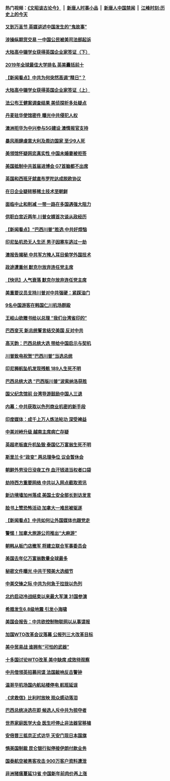#### 热门视频：[《文昭谈古论今》](https://github.com/gfw-breaker/wenzhao/blob/master/README.md?t=11010333) &nbsp;|&nbsp; [新唐人时事小品](https://github.com/gfw-breaker/ntdtv-comedy/blob/master/README.md?t=11010333) &nbsp;|&nbsp; [新唐人中国禁闻](https://github.com/gfw-breaker/ntdtv-news/blob/master/README.md?t=11010333) &nbsp;|&nbsp; [江峰时刻:历史上的今天](https://github.com/gfw-breaker/today-in-history/blob/master/README.md?t=11010333) 

#### [又到万圣节 英媒讲述中国发生的“鬼故事”](../pages/nsc418/n10821276.md?t=11010333) 

#### [涉操纵期货交易 一中国公民被美司法部起诉](../pages/nsc418/n10821047.md?t=11010333) 

#### [大陆高中辍学女获得英国企业家签证（下）](../pages/nsc418/n10818610.md?t=11010333) 

#### [2019年全球最佳大学排名 英美囊括前十](../pages/nsc418/n10819133.md?t=11010333) 

#### [【新闻看点】中共为何突然高调“精日”？](../pages/nsc418/n10818912.md?t=11010333) 

#### [大陆高中辍学女获得英国企业家签证（上）](../pages/nsc418/n10818609.md?t=11010333) 

#### [法公布王健案调查结果 美侦探析多处疑点](../pages/nsc418/n10818833.md?t=11010333) 

#### [丹麦驻华使馆密件 曝光中共侵犯人权](../pages/nsc418/n10817567.md?t=11010333) 

#### [澳洲拒华为中兴参与5G建设 澳情报官支持](../pages/nsc418/n10818821.md?t=11010333) 

#### [暴风雨肆虐意大利及周边国家 至少9人死](../pages/nsc418/n10818234.md?t=11010333) 

#### [美领馆怀疑网恋真实性 中国未婚妻被拒签](../pages/nsc418/n10818106.md?t=11010333) 

#### [美国抵制中共首届进博会 G7首脑都不出席](../pages/nsc418/n10818011.md?t=11010333) 

#### [英国和西班牙就直布罗陀达成脱欧协议](../pages/nsc418/n10818119.md?t=11010333) 

#### [在日企业疑转移稀土技术至朝鲜](../pages/nsc418/n10817717.md?t=11010333) 

#### [面临中止和削减 一带一路在多国遇强大阻力](../pages/nsc418/n10817323.md?t=11010333) 

#### [供职白宫近两年 川普女婿首次谈从政经历](../pages/nsc418/n10817086.md?t=11010333) 

#### [【新闻看点】“巴西川普”胜选 中共好烦恼](../pages/nsc418/n10816452.md?t=11010333) 

#### [印尼坠机恐无人生还 男子因塞车逃过一劫](../pages/nsc418/n10816616.md?t=11010333) 

#### [澳报告揭秘 中共军方掩人耳目偷学外国技术](../pages/nsc418/n10816439.md?t=11010333) 

#### [政途遭重创 默克尔放弃连任党主席](../pages/nsc418/n10815994.md?t=11010333) 

#### [【快讯】人气衰落 默克尔放弃连任党主席](../pages/nsc418/n10815855.md?t=11010333) 

#### [美重要议员支持川普对中共强硬：紧踩油门](../pages/nsc418/n10815659.md?t=11010333) 

#### [9名中国游客在韩国仁川机场群殴](../pages/nsc418/n10814575.md?t=11010333) 

#### [王岐山欲赠书给以总理 “我们台湾省印的”](../pages/nsc418/n10815606.md?t=11010333) 

#### [巴西变天 新总统誓言结交美国 反对中共](../pages/nsc418/n10815508.md?t=11010333) 

#### [高天韵：巴西总统大选 带给中国启示与契机](../pages/nsc418/n10815310.md?t=11010333) 

#### [川普致电祝贺“巴西川普”当选总统](../pages/nsc418/n10815388.md?t=11010333) 

#### [印尼狮航坠机发现残骸 189人生死不明](../pages/nsc418/n10815050.md?t=11010333) 

#### [巴西总统大选 “巴西版川普”波索纳洛获胜](../pages/nsc418/n10814398.md?t=11010333) 

#### [国父纪念馆前 台湾导游鼓励中国人三退](../pages/nsc418/n10808276.md?t=11010333) 

#### [内幕：中共获取以色列商业机密的新手段](../pages/nsc418/n10812897.md?t=11010333) 

#### [印度媒体：成千上万人炼法轮功 深受裨益](../pages/nsc418/n10812623.md?t=11010333) 

#### [中美对峙升级 越南主席病亡存疑](../pages/nsc418/n10812354.md?t=11010333) 

#### [英超老板直升机坠毁 泰国亿万富翁生死不明](../pages/nsc418/n10813517.md?t=11010333) 

#### [斯里兰卡“政变” 两总理争位 议会暂休会](../pages/nsc418/n10812935.md?t=11010333) 

#### [朝鲜外劳没日没夜工作 血汗钱进当权者口袋](../pages/nsc418/n10812735.md?t=11010333) 

#### [劫持西方重要网络 中共以入网点截取资讯](../pages/nsc418/n10812177.md?t=11010333) 

#### [新边境墙加州落成 美国土安全部长到访发言](../pages/nsc418/n10811935.md?t=11010333) 

#### [脸书上赞恐怖活动 加拿大一难民被驱逐](../pages/nsc418/n10811860.md?t=11010333) 

#### [【新闻看点】中共如何让外国媒体也跟党走](../pages/nsc418/n10811468.md?t=11010333) 

#### [警惕！加拿大旅游公司推出“大麻游”](../pages/nsc418/n10811741.md?t=11010333) 

#### [朝韩从板门店撤军 将建立联合军事委员会](../pages/nsc418/n10811430.md?t=11010333) 

#### [美国去年亿万富翁数量全球最多](../pages/nsc418/n10811376.md?t=11010333) 

#### [秘密文件曝光 中共干预美大选细节](../pages/nsc418/n10811358.md?t=11010333) 

#### [中美交锋之际 中共为何急于拉拢以色列](../pages/nsc418/n10810861.md?t=11010333) 

#### [北约启动冷战结束以来最大军演 31国参演](../pages/nsc418/n10810640.md?t=11010333) 

#### [希腊发生6.8级地震 引发小海啸](../pages/nsc418/n10810332.md?t=11010333) 

#### [美国会报告：中共欲控制物联网以从事谍报](../pages/nsc418/n10810221.md?t=11010333) 

#### [加国WTO改革会议落幕 公报列三大改革目标](../pages/nsc418/n10809570.md?t=11010333) 

#### [美中贸易战 谁拥有“可怕的武器”](../pages/nsc418/n10807180.md?t=11010333) 

#### [十多国讨论WTO改革 美中缺席 成效待观察](../pages/nsc418/n10808939.md?t=11010333) 

#### [中共借领英招募间谍 法国敲响反击警钟](../pages/nsc418/n10808700.md?t=11010333) 

#### [温哥华机场国内航站楼停电 航班延误](../pages/nsc418/n10808722.md?t=11010333) 

#### [《求救信》比利时放映 观众感动落泪](../pages/nsc418/n10808484.md?t=11010333) 

#### [巴西总统决选在即 候选人斥中共为掠夺者](../pages/nsc418/n10808456.md?t=11010333) 

#### [世界家庭医学大会 医生吁停止非法器官移植](../pages/nsc418/n10807836.md?t=11010333) 

#### [安倍晋三抵京正式访华 天安门现日本国旗](../pages/nsc418/n10808113.md?t=11010333) 

#### [惧美国制裁 昆仑银行拟停接伊朗付款业务](../pages/nsc418/n10807640.md?t=11010333) 

#### [国泰航空被黑客攻击 900万客户资料遭泄](../pages/nsc418/n10807680.md?t=11010333) 

#### [非洲猪瘟蔓延13省 中国新年前肉价再上涨](../pages/nsc418/n10806960.md?t=11010333) 


